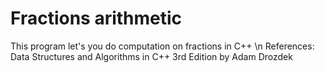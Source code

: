 # Fractions arithmetic
This program let's you do computation on fractions in C++ \n
References: Data Structures and Algorithms in C++ 3rd Edition by Adam Drozdek 
